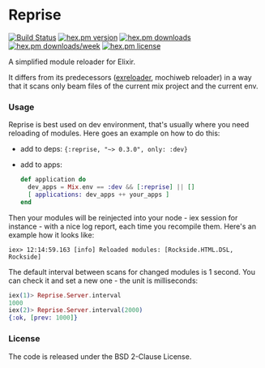# Reprise
[![Build Status](https://travis-ci.org/herenowcoder/reprise.svg?branch=master)](https://travis-ci.org/herenowcoder/reprise)
[![hex.pm version](https://img.shields.io/hexpm/v/reprise.svg)](https://hex.pm/packages/reprise)
[![hex.pm downloads](https://img.shields.io/hexpm/dt/reprise.svg)](https://hex.pm/packages/reprise)
[![hex.pm downloads/week](https://img.shields.io/hexpm/dw/reprise.svg)](https://hex.pm/packages/reprise)
[![hex.pm license](https://img.shields.io/hexpm/l/reprise.svg)](https://github.com/herenowcoder/reprise/raw/master/LICENSE)

A simplified module reloader for Elixir.

It differs from its predecessors ([exreloader][1], mochiweb reloader)
in a way that it scans only beam files of the current mix project
and the current env.

[1]: http://github.com/yrashk/exreloader

### Usage

Reprise is best used on dev environment, that's usually where
you need reloading of modules. Here goes an example on how
to do this:

- add to deps: 
  `{:reprise, "~> 0.3.0", only: :dev}`

- add to apps:
    ```Elixir
    def application do
      dev_apps = Mix.env == :dev && [:reprise] || []
      [ applications: dev_apps ++ your_apps ]
    end
    ```

Then your modules will be reinjected into your node - iex session
for instance - with a nice log report, each time you recompile them.
Here's an example how it looks like:
```
iex> 12:14:59.163 [info] Reloaded modules: [Rockside.HTML.DSL, Rockside]
```

The default interval between scans for changed modules is 1 second.
You can check it and set a new one - the unit is milliseconds:
```Elixir
iex(1)> Reprise.Server.interval
1000
iex(2)> Reprise.Server.interval(2000)
{:ok, [prev: 1000]}
```

### License

The code is released under the BSD 2-Clause License.

